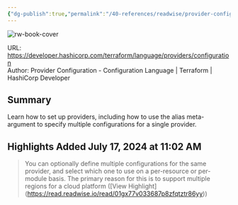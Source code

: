 ```yaml
---
{"dg-publish":true,"permalink":"/40-references/readwise/provider-configuration/","tags":["rw/articles"]}
---
```



![rw-book-cover](https://developer.hashicorp.com/og-image/terraform.jpg)

  

URL: <https://developer.hashicorp.com/terraform/language/providers/configuration>  
Author: Provider Configuration - Configuration Language | Terraform | HashiCorp Developer

## Summary

Learn how to set up providers, including how to use the alias meta-argument to specify multiple configurations for a single provider.

## Highlights Added July 17, 2024 at 11:02 AM

> You can optionally define multiple configurations for the same provider, and select which one to use on a per-resource or per-module basis. The primary reason for this is to support multiple regions for a cloud platform ([View Highlight] (<https://read.readwise.io/read/01gx77v033687p8zfqtztr86yy>))

